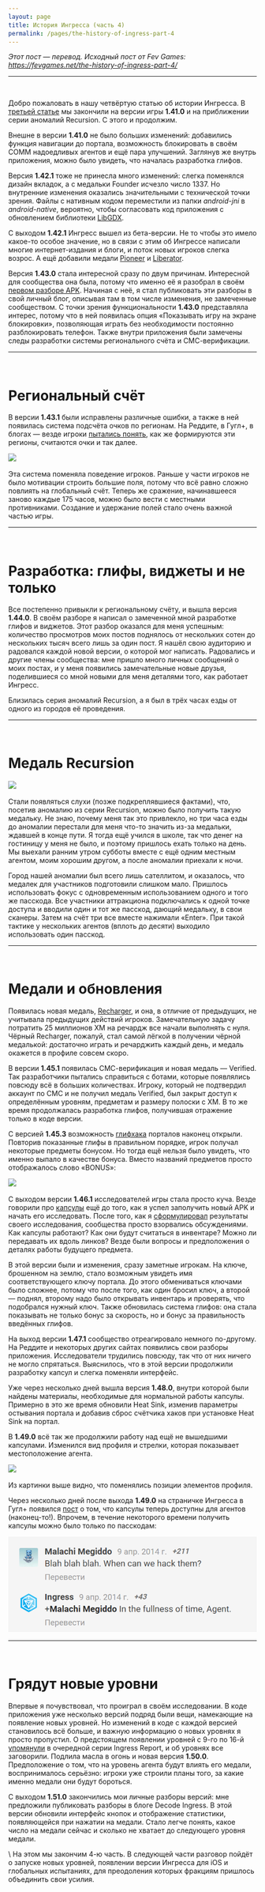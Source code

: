 ```yaml
---
layout: page
title: История Ингресса (часть 4)
permalink: /pages/the-history-of-ingress-part-4
---
```


_Этот пост — перевод. Исходный пост от Fev Games: <https://fevgames.net/the-history-of-ingress-part-4/>_

---
<br />

Добро пожаловать в нашу четвёртую статью об истории Ингресса. В [третьей статье](/pages/the-history-of-ingress-part-3) мы закончили на версии игры **1.41.0** и на приближении серии аномалий Recursion. С этого и продолжим.

Внешне в версии **1.41.0** не было больших изменений: добавились функция навигации до портала, возможность блокировать в своём COMM надоедливых агентов и ещё пара улучшений. Заглянув же внутрь приложения, можно было увидеть, что началась разработка глифов.

Версия **1.42.1** тоже не принесла много изменений: слегка поменялся дизайн вкладок, а с медальки Founder исчезло число 1337. Но внутренние изменения оказались значительными с технической точки зрения. Файлы с нативным кодом переместили из папки _android-jni_ в _android-native_, вероятно, чтобы согласовать код приложения с обновлением библиотеки [LibGDX](https://libgdx.badlogicgames.com/).

С выходом **1.42.1** Ингресс вышел из бета-версии. Не то чтобы это имело какое-то особое значение, но в связи с этим об Ингрессе написали многие интернет-издания и блоги, и поток новых игроков слегка возрос. А ещё добавили медали [Pioneer](https://fevgames.net/ingress/ingress-guide/concepts/medal/pioneer/) и [Liberator](https://fevgames.net/ingress/ingress-guide/concepts/medal/liberator/).

Версия **1.43.0** стала интересной сразу по двум причинам. Интересной для сообщества она была, потому что именно её я разобрал в своём [первом разборе APK](http://connortumbleson.com/2014/01/14/ingress-teardown-1-43-0/). Начиная с неё, я стал публиковать эти разборы в свой личный блог, описывая там в том числе изменения, не замеченные сообществом. С точки зрения функциональности **1.43.0** представляла интерес, потому что в ней появилась опция «Показывать игру на экране блокировки», позволяющая играть без необходимости постоянно разблокировать телефон. Также внутри приложения были замечены следы разработки системы регионального счёта и СМС-верификации.

---
<br />

# Региональный счёт

В версии **1.43.1** были исправлены различные ошибки, а также в ней появилась система подсчёта очков по регионам. На Реддите, в Гугл+, в блогах — везде игроки [пытались понять](https://plus.google.com/u/0/+BrianTao/posts/dSHWQVEwoNT), как же формируются эти регионы, считаются очки и так далее.

[![](https://fevgames.net/wp-content/uploads/2016/03/regional_EN.png)](https://fevgames.net/wp-content/uploads/2016/03/regional_EN.png)

Эта система поменяла поведение игроков. Раньше у части игроков не было мотивации строить большие поля, потому что всё равно сложно повлиять на глобальный счёт. Теперь же сражение, начинавшееся заново каждые 175 часов, можно было вести с местными противниками. Создание и удержание полей стало очень важной частью игры.

---
<br />

# Разработка: глифы, виджеты и не только

Все постепенно привыкли к региональному счёту, и вышла версия **1.44.0**. В своём разборе я написал о замеченной мной разработке глифов и виджетов. Этот разбор оказался для меня успешным: количество просмотров моих постов поднялось от нескольких сотен до нескольких тысяч всего лишь за один пост. Я нашёл свою аудиторию и радовался каждой новой версии, о которой мог написать. Радовались и другие члены сообщества: мне пришло много личных сообщений о моих постах, и у меня появились замечательные новые друзья, поделившиеся со мной новыми для меня деталями того, как работает Ингресс.

Близилась серия аномалий Recursion, а я был в трёх часах езды от одного из городов её проведения.

---
<br />

# Медаль Recursion

[![](https://fevgames.net/wp-content/uploads/2014/10/recursion.png)](https://fevgames.net/wp-content/uploads/2014/10/recursion.png)

Стали появляться слухи (позже подкреплявшиеся фактами), что, посетив аномалию из серии Recursion, можно было получить такую медальку. Не знаю, почему меня так это привлекло, но три часа езды до аномалии перестали для меня что-то значить из-за медальки, ждавшей в конце пути. Я тогда ещё учился в школе, так что денег на гостиницу у меня не было, и поэтому пришлось ехать только на день. Мы выехали ранним утром субботы вместе с ещё одним местным агентом, моим хорошим другом, а после аномалии приехали к ночи.

Город нашей аномалии был всего лишь сателлитом, и оказалось, что медалек для участников подготовили слишком мало. Пришлось использовать фокус с одновременным использованием одного и того же пасскода. Все участники аттракциона подключались к одной точке доступа и вводили один и тот же пасскод, дающий медальку, в свои сканеры. Затем на счёт три все вместе нажимали «Enter». При такой тактике у нескольких агентов (вплоть до десяти) выходило использовать один пасскод.

---
<br />

# Медали и обновления

Появилась новая медаль, [Recharger](https://fevgames.net/ingress/ingress-guide/concepts/medal/recharger/), и она, в отличие от предыдущих, не учитывала предыдущих действий игроков. Замечательную задачу потратить 25 миллионов XM на речардж все начали выполнять с нуля. Чёрный Recharger, пожалуй, стал самой лёгкой в получении чёрной медалькой: достаточно играть и речарджить каждый день, и медаль окажется в профиле совсем скоро.

В версии **1.45.1** появилась СМС-верификация и новая медаль — Verified. Так разработчики пытались справиться с ботами, которые появлялись повсюду всё в больших количествах. Игроку, который не подтвердил аккаунт по СМС и не получил медаль Verified, был закрыт доступ к определённым уровням, предметам и размеру полоски с XM. В то же время продолжалась разработка глифов, получившая отражение только в коде версии.

С версией **1.45.3** возможность [глифхака](https://fevgames.net/ingress/ingress-guide/actions/glyph-hack/) порталов наконец открыли. Повторив показанные глифы в правильном порядке, игрок получал некоторые предметы бонусом. Но тогда ещё нельзя было увидеть, что именно выпало в качестве бонуса. Вместо названий предметов просто отображалось слово «BONUS»:

[![](https://fevgames.net/wp-content/uploads/2016/03/bonus.png)](https://fevgames.net/wp-content/uploads/2016/03/bonus.png)

С выходом версии **1.46.1** исследователей игры стала просто куча. Везде говорили про [капсулы](https://fevgames.net/ingress/ingress-guide/items/capsule/) ещё до того, как я успел заполучить новый APK и начать его исследовать. После того, как я [сформулировал](http://connortumbleson.com/2014/03/02/ingress-teardown-1-46-1/) результаты своего исследования, сообщества просто взорвались обсуждениями. Как капсулы работают? Как они будут считаться в инвентаре? Можно ли передавать их вдоль линков? Везде были вопросы и предположения о деталях работы будущего предмета.

В этой версии были и изменения, сразу заметные игрокам. На ключе, брошенном на землю, стало возможным увидеть имя соответствующего ключу портала. До этого обмениваться ключами было сложнее, потому что после того, как один бросил ключ, а второй — поднял, второму надо было открывать инвентарь и проверять, что подобрался нужный ключ. Также обновилась система глифов: она стала показывать не только бонус за скорость, но и бонус за правильность введённых глифов.

На выход версии **1.47.1** сообщество отреагировало немного по-другому. На Реддите и некоторых других сайтах появились свои разборы приложения. Исследователи трудились повсюду, так что от них ничего не могло спрятаться. Выяснилось, что в этой версии продолжили разработку капсул и слегка поменяли интерфейс.

Уже через несколько дней вышла версия **1.48.0**, внутри которой были найдены материалы, необходимые для нормальной работы капсулы. Примерно в это же время обновили Heat Sink, изменив параметры остывания портала и добавив сброс счётчика хаков при установке Heat Sink на портал.

В **1.49.0** всё так же продолжили работу над ещё не вышедшими капсулами. Изменился вид профиля и стрелки, которая показывает местоположение агента.

[![](https://fevgames.net/wp-content/uploads/2016/03/31.png)](https://fevgames.net/wp-content/uploads/2016/03/31.png)

Из картинки выше видно, что поменялись позиции элементов профиля.

Через несколько дней после выхода **1.49.0** на страничке Ингресса в Гугл+ появился [пост](https://plus.google.com/+Ingress/posts/GUWVHyr5USb) о том, что капсулы теперь доступны для агентов (наконец-то!). Впрочем, в течение некоторого времени получить капсулы можно было только по пасскодам:

[![](/img/the-history-of-ingress-part-4/capsules_discussion.png)](/img/the-history-of-ingress-part-4/capsules_discussion.png)

---
<br />

# Грядут новые уровни

Впервые я почувствовал, что проиграл в своём исследовании. В коде приложения уже несколько версий подряд были вещи, намекающие на появление новых уровней. Но изменений в коде с каждой версией становилось всё больше, и важную информацию о новых уровнях я просто пропустил. О предстоящем появлении уровней с 9-го по 16-й [упомянули](https://www.youtube.com/watch?v=T-OS6hQqc7w) в очередной серии Ingress Report, и об уровнях все заговорили. Подлила масла в огонь и новая версия **1.50.0**. Предположение о том, что на уровень агента будут влиять его медали, воспринималось серьёзно: игроки уже строили планы того, за какие именно медали они будут бороться.

С выходом **1.51.0** закончились мои личные разборы версий: мне предложили публиковать разборы в блоге Decode Ingress. В этой версии обновили интерфейс кнопок и отображение статистики, появляющейся при нажатии на медали. Стало легче понять, какое число на медали сейчас и сколько не хватает до следующего уровня медали.

\\
На этом мы закончим 4-ю часть. В следующей части разговор пойдёт о запуске новых уровней, появлении версии Ингресса для iOS и глобальных испытаниях, для преодоления которых фракциям пришлось объединить свои усилия.